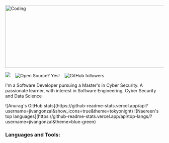 
<img align="center" alt="Coding" width="800" height="200" src="https://user-images.githubusercontent.com/35037534/121423428-42c08280-c93e-11eb-946d-1490b325424c.png">

![](https://komarev.com/ghpvc/?username=jivangonzal&color=green)&nbsp;&nbsp;&nbsp; ![Open Source? Yes!](https://badgen.net/badge/Open%20Source%20%3F/Yes%21/blue?icon=github) &nbsp;&nbsp; ![GitHub followers](https://img.shields.io/github/followers/jivangonzal.svg?style=social&label=Follow&maxAge=2592000)&nbsp;&nbsp; 
<p><p><p>
I'm a Software Developer pursuing a Master's in Cyber Security. A passionate learner, with interest in Software Engineering, Cyber Security and Data Science  
  
<p><p><p>  
![Anurag's GitHub stats](https://github-readme-stats.vercel.app/api?username=jivangonzal&show_icons=true&theme=tokyonight)
![Naereen's top languages](https://github-readme-stats.vercel.app/api/top-langs/?username=jivangonzal&theme=blue-green)

<h3 align="left">Languages and Tools:</h3>



<!--
**jivangonzal/jivangonzal** is a ✨ _special_ ✨ repository because its `README.md` (this file) appears on your GitHub profile.

Here are some ideas to get you started:

- 🔭 I’m currently working on ...
- 🌱 I’m currently learning ...
- 👯 I’m looking to collaborate on ...
- 🤔 I’m looking for help with ...
- 💬 Ask me about ...
- 📫 How to reach me: ...
- 😄 Pronouns: ...
- ⚡ Fun fact: ...
-->
